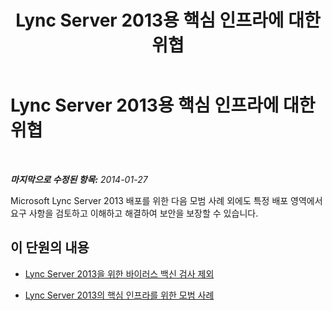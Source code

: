﻿---
title: Lync Server 2013용 핵심 인프라에 대한 위협
TOCTitle: Lync Server 2013용 핵심 인프라에 대한 위협
ms:assetid: bf90ecc3-f9ea-45db-93e2-9aecec06f0d8
ms:mtpsurl: https://technet.microsoft.com/ko-kr/library/Dn518334(v=OCS.15)
ms:contentKeyID: 60504743
ms.date: 08/24/2015
mtps_version: v=OCS.15
ms.translationtype: HT
---

# Lync Server 2013용 핵심 인프라에 대한 위협

 

_**마지막으로 수정된 항목:** 2014-01-27_

Microsoft Lync Server 2013 배포를 위한 다음 모범 사례 외에도 특정 배포 영역에서 요구 사항을 검토하고 이해하고 해결하여 보안을 보장할 수 있습니다.

## 이 단원의 내용

  - [Lync Server 2013을 위한 바이러스 백신 검사 제외](lync-server-2013-antivirus-scanning-exclusions.md)

  - [Lync Server 2013의 핵심 인프라를 위한 모범 사례](lync-server-2013-best-practices-for-your-core-infrastructure.md)

